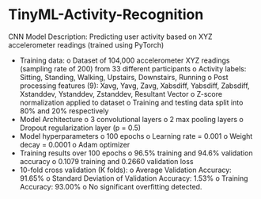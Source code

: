 # TinyML-Activity-Recognition

CNN Model Description: Predicting user activity based on XYZ accelerometer readings (trained using PyTorch)
-	Training data:
o	Dataset of 104,000 accelerometer XYZ readings (sampling rate of 200) from 33 different participants
o	Activity labels: Sitting, Standing, Walking, Upstairs, Downstairs, Running 
o	Post processing features (9): Xavg, Yavg, Zavg, Xabsdiff, Yabsdiff, Zabsdiff, Xstanddev, Ystanddev, Zstanddev, Resultant Vector 
o	Z-score normalization applied to dataset
o	Training and testing data split into 80% and 20% respectively 
-	Model Architecture
o	3 convolutional layers 
o	2 max pooling layers
o	Dropout regularization layer (p = 0.5)
-	Model hyperparameters 
o	100 epochs 
o	Learning rate = 0.001
o	Weight decay = 0.0001
o	Adam optimizer 
-	Training results over 100 epochs 
o	96.5% training and 94.6% validation accuracy 
o	0.1079 training and  0.2660 validation loss
-	10-fold cross validation (K folds):
o	Average Validation Accuracy: 91.65%
o	Standard Deviation of Validation Accuracy: 1.53%
o	Training Accuracy: 93.00%
o	No significant overfitting detected.
